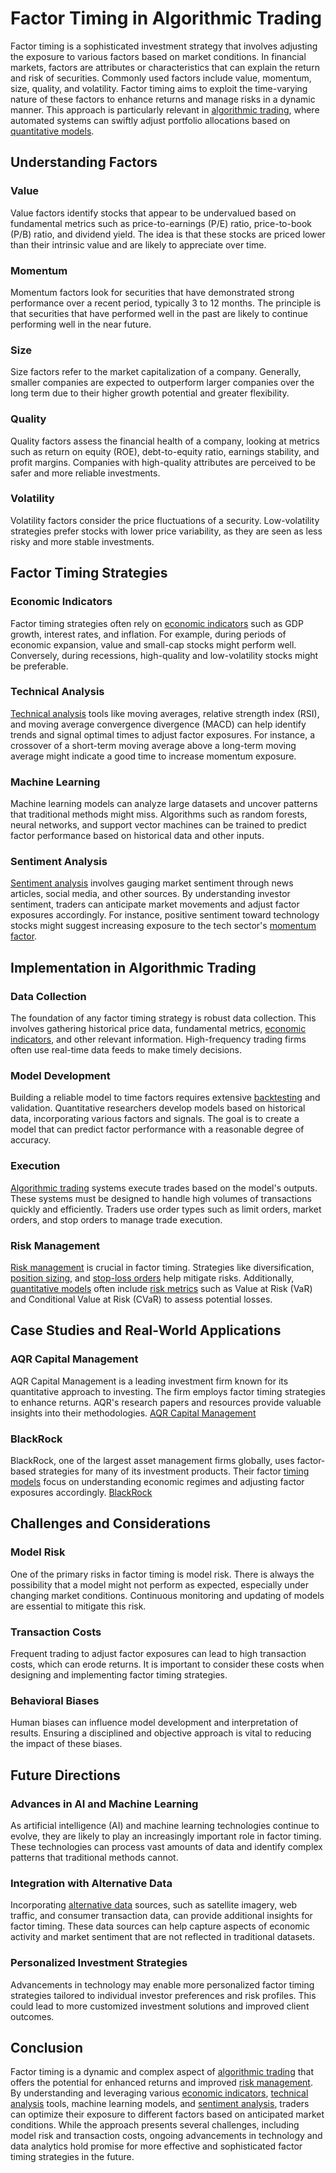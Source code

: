 # Factor Timing in Algorithmic Trading

Factor timing is a sophisticated investment strategy that involves adjusting the exposure to various factors based on market conditions. In financial markets, factors are attributes or characteristics that can explain the return and risk of securities. Commonly used factors include value, momentum, size, quality, and volatility. Factor timing aims to exploit the time-varying nature of these factors to enhance returns and manage risks in a dynamic manner. This approach is particularly relevant in [algorithmic trading](../a/algorithmic_trading.md), where automated systems can swiftly adjust portfolio allocations based on [quantitative models](../q/quantitative_models.md).

## Understanding Factors

### Value
Value factors identify stocks that appear to be undervalued based on fundamental metrics such as price-to-earnings (P/E) ratio, price-to-book (P/B) ratio, and dividend yield. The idea is that these stocks are priced lower than their intrinsic value and are likely to appreciate over time.

### Momentum
Momentum factors look for securities that have demonstrated strong performance over a recent period, typically 3 to 12 months. The principle is that securities that have performed well in the past are likely to continue performing well in the near future.

### Size
Size factors refer to the market capitalization of a company. Generally, smaller companies are expected to outperform larger companies over the long term due to their higher growth potential and greater flexibility.

### Quality
Quality factors assess the financial health of a company, looking at metrics such as return on equity (ROE), debt-to-equity ratio, earnings stability, and profit margins. Companies with high-quality attributes are perceived to be safer and more reliable investments.

### Volatility
Volatility factors consider the price fluctuations of a security. Low-volatility strategies prefer stocks with lower price variability, as they are seen as less risky and more stable investments.

## Factor Timing Strategies

### Economic Indicators
Factor timing strategies often rely on [economic indicators](../e/economic_indicators.md) such as GDP growth, interest rates, and inflation. For example, during periods of economic expansion, value and small-cap stocks might perform well. Conversely, during recessions, high-quality and low-volatility stocks might be preferable.

### Technical Analysis
[Technical analysis](../t/technical_analysis.md) tools like moving averages, relative strength index (RSI), and moving average convergence divergence (MACD) can help identify trends and signal optimal times to adjust factor exposures. For instance, a crossover of a short-term moving average above a long-term moving average might indicate a good time to increase momentum exposure.

### Machine Learning
Machine learning models can analyze large datasets and uncover patterns that traditional methods might miss. Algorithms such as random forests, neural networks, and support vector machines can be trained to predict factor performance based on historical data and other inputs.

### Sentiment Analysis
[Sentiment analysis](../s/sentiment_analysis.md) involves gauging market sentiment through news articles, social media, and other sources. By understanding investor sentiment, traders can anticipate market movements and adjust factor exposures accordingly. For instance, positive sentiment toward technology stocks might suggest increasing exposure to the tech sector's [momentum factor](../m/momentum_factor.md).

## Implementation in Algorithmic Trading

### Data Collection
The foundation of any factor timing strategy is robust data collection. This involves gathering historical price data, fundamental metrics, [economic indicators](../e/economic_indicators.md), and other relevant information. High-frequency trading firms often use real-time data feeds to make timely decisions.

### Model Development
Building a reliable model to time factors requires extensive [backtesting](../b/backtesting.md) and validation. Quantitative researchers develop models based on historical data, incorporating various factors and signals. The goal is to create a model that can predict factor performance with a reasonable degree of accuracy.

### Execution
[Algorithmic trading](../a/algorithmic_trading.md) systems execute trades based on the model's outputs. These systems must be designed to handle high volumes of transactions quickly and efficiently. Traders use order types such as limit orders, market orders, and stop orders to manage trade execution.

### Risk Management
[Risk management](../r/risk_management.md) is crucial in factor timing. Strategies like diversification, [position sizing](../p/position_sizing.md), and [stop-loss orders](../s/stop-loss_orders.md) help mitigate risks. Additionally, [quantitative models](../q/quantitative_models.md) often include [risk metrics](../r/risk_metrics.md) such as Value at Risk (VaR) and Conditional Value at Risk (CVaR) to assess potential losses.

## Case Studies and Real-World Applications

### AQR Capital Management
AQR Capital Management is a leading investment firm known for its quantitative approach to investing. The firm employs factor timing strategies to enhance returns. AQR's research papers and resources provide valuable insights into their methodologies. [AQR Capital Management](https://www.aqr.com/)

### BlackRock
BlackRock, one of the largest asset management firms globally, uses factor-based strategies for many of its investment products. Their factor [timing models](../t/timing_models.md) focus on understanding economic regimes and adjusting factor exposures accordingly. [BlackRock](https://www.blackrock.com/)

## Challenges and Considerations

### Model Risk
One of the primary risks in factor timing is model risk. There is always the possibility that a model might not perform as expected, especially under changing market conditions. Continuous monitoring and updating of models are essential to mitigate this risk.

### Transaction Costs
Frequent trading to adjust factor exposures can lead to high transaction costs, which can erode returns. It is important to consider these costs when designing and implementing factor timing strategies.

### Behavioral Biases
Human biases can influence model development and interpretation of results. Ensuring a disciplined and objective approach is vital to reducing the impact of these biases.

## Future Directions

### Advances in AI and Machine Learning
As artificial intelligence (AI) and machine learning technologies continue to evolve, they are likely to play an increasingly important role in factor timing. These technologies can process vast amounts of data and identify complex patterns that traditional methods cannot.

### Integration with Alternative Data
Incorporating [alternative data](../a/alternative_data.md) sources, such as satellite imagery, web traffic, and consumer transaction data, can provide additional insights for factor timing. These data sources can help capture aspects of economic activity and market sentiment that are not reflected in traditional datasets.

### Personalized Investment Strategies
Advancements in technology may enable more personalized factor timing strategies tailored to individual investor preferences and risk profiles. This could lead to more customized investment solutions and improved client outcomes.

## Conclusion

Factor timing is a dynamic and complex aspect of [algorithmic trading](../a/algorithmic_trading.md) that offers the potential for enhanced returns and improved [risk management](../r/risk_management.md). By understanding and leveraging various [economic indicators](../e/economic_indicators.md), [technical analysis](../t/technical_analysis.md) tools, machine learning models, and [sentiment analysis](../s/sentiment_analysis.md), traders can optimize their exposure to different factors based on anticipated market conditions. While the approach presents several challenges, including model risk and transaction costs, ongoing advancements in technology and data analytics hold promise for more effective and sophisticated factor timing strategies in the future.
